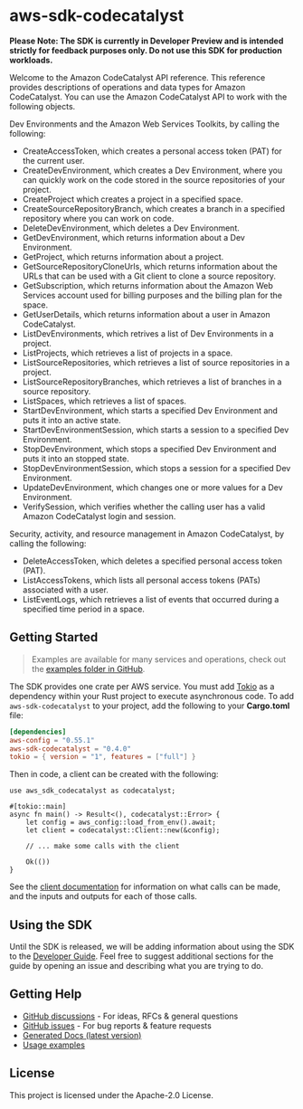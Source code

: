 # aws-sdk-codecatalyst

**Please Note: The SDK is currently in Developer Preview and is intended strictly for
feedback purposes only. Do not use this SDK for production workloads.**

Welcome to the Amazon CodeCatalyst API reference. This reference provides descriptions of operations and data types for Amazon CodeCatalyst. You can use the Amazon CodeCatalyst API to work with the following objects.

Dev Environments and the Amazon Web Services Toolkits, by calling the following:
  - CreateAccessToken, which creates a personal access token (PAT) for the current user.
  - CreateDevEnvironment, which creates a Dev Environment, where you can quickly work on the code stored in the source repositories of your project.
  - CreateProject which creates a project in a specified space.
  - CreateSourceRepositoryBranch, which creates a branch in a specified repository where you can work on code.
  - DeleteDevEnvironment, which deletes a Dev Environment.
  - GetDevEnvironment, which returns information about a Dev Environment.
  - GetProject, which returns information about a project.
  - GetSourceRepositoryCloneUrls, which returns information about the URLs that can be used with a Git client to clone a source repository.
  - GetSubscription, which returns information about the Amazon Web Services account used for billing purposes and the billing plan for the space.
  - GetUserDetails, which returns information about a user in Amazon CodeCatalyst.
  - ListDevEnvironments, which retrives a list of Dev Environments in a project.
  - ListProjects, which retrieves a list of projects in a space.
  - ListSourceRepositories, which retrieves a list of source repositories in a project.
  - ListSourceRepositoryBranches, which retrieves a list of branches in a source repository.
  - ListSpaces, which retrieves a list of spaces.
  - StartDevEnvironment, which starts a specified Dev Environment and puts it into an active state.
  - StartDevEnvironmentSession, which starts a session to a specified Dev Environment.
  - StopDevEnvironment, which stops a specified Dev Environment and puts it into an stopped state.
  - StopDevEnvironmentSession, which stops a session for a specified Dev Environment.
  - UpdateDevEnvironment, which changes one or more values for a Dev Environment.
  - VerifySession, which verifies whether the calling user has a valid Amazon CodeCatalyst login and session.

Security, activity, and resource management in Amazon CodeCatalyst, by calling the following:
  - DeleteAccessToken, which deletes a specified personal access token (PAT).
  - ListAccessTokens, which lists all personal access tokens (PATs) associated with a user.
  - ListEventLogs, which retrieves a list of events that occurred during a specified time period in a space.

## Getting Started

> Examples are available for many services and operations, check out the
> [examples folder in GitHub](https://github.com/awslabs/aws-sdk-rust/tree/main/examples).

The SDK provides one crate per AWS service. You must add [Tokio](https://crates.io/crates/tokio)
as a dependency within your Rust project to execute asynchronous code. To add `aws-sdk-codecatalyst` to
your project, add the following to your **Cargo.toml** file:

```toml
[dependencies]
aws-config = "0.55.1"
aws-sdk-codecatalyst = "0.4.0"
tokio = { version = "1", features = ["full"] }
```

Then in code, a client can be created with the following:

```rust,no_run
use aws_sdk_codecatalyst as codecatalyst;

#[tokio::main]
async fn main() -> Result<(), codecatalyst::Error> {
    let config = aws_config::load_from_env().await;
    let client = codecatalyst::Client::new(&config);

    // ... make some calls with the client

    Ok(())
}
```

See the [client documentation](https://docs.rs/aws-sdk-codecatalyst/latest/aws_sdk_codecatalyst/client/struct.Client.html)
for information on what calls can be made, and the inputs and outputs for each of those calls.

## Using the SDK

Until the SDK is released, we will be adding information about using the SDK to the
[Developer Guide](https://docs.aws.amazon.com/sdk-for-rust/latest/dg/welcome.html). Feel free to suggest
additional sections for the guide by opening an issue and describing what you are trying to do.

## Getting Help

* [GitHub discussions](https://github.com/awslabs/aws-sdk-rust/discussions) - For ideas, RFCs & general questions
* [GitHub issues](https://github.com/awslabs/aws-sdk-rust/issues/new/choose) - For bug reports & feature requests
* [Generated Docs (latest version)](https://awslabs.github.io/aws-sdk-rust/)
* [Usage examples](https://github.com/awslabs/aws-sdk-rust/tree/main/examples)

## License

This project is licensed under the Apache-2.0 License.

